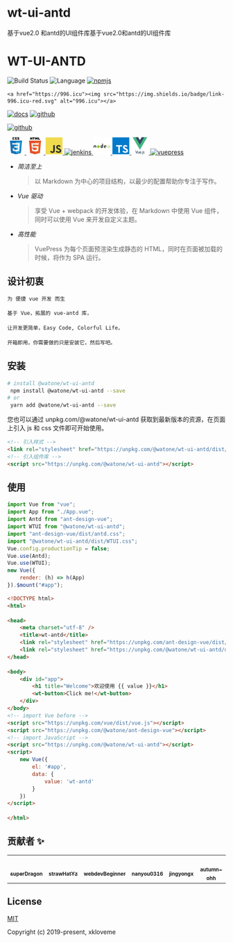 # wt-ui-antd

基于vue2.0
和antd的UI组件库基于vue2.0和antd的UI组件库

<h1 align="center">
<h1>WT-UI-ANTD</h1>
  <a><img src="https://img.shields.io/circleci/project/github/vuejs/vue/dev.svg" alt="Build Status"></a>
  <a><img src="https://img.shields.io/badge/language-vue-42b983.svg" alt="Language"></a>
  <a href="https://www.npmjs.com/package/@wt/wt-ui-antd"><img src="https://img.shields.io/badge/npmjs-WTUIAntd-red.svg" alt="npmjs"></a>
  <br>

    <a href="https://996.icu"><img src="https://img.shields.io/badge/link-996.icu-red.svg" alt="996.icu"></a>

  <a href="https://github.com/xkloveme/wt-ui-antd"><img src="https://img.shields.io/badge/WTUIAntd-doc-blue.svg" alt="docs"></a>
   <a href="https://github.com/xkloveme/wt-ui-antd"><img src="https://img.shields.io/badge/github-lib-darkslategrey.svg" alt="github"></a>

<a href="https://www.jixiaokang.com/wt-ui-antd/"><img src="https://forthebadge.com/images/badges/built-with-love.svg" alt="github"></a>
<p align="left"> <a href="https://www.w3schools.com/css/" target="_blank"> <img src="https://raw.githubusercontent.com/devicons/devicon/master/icons/css3/css3-original-wordmark.svg" alt="css3" width="40" height="40"/> </a> <a href="https://www.w3.org/html/" target="_blank"> <img src="https://raw.githubusercontent.com/devicons/devicon/master/icons/html5/html5-original-wordmark.svg" alt="html5" width="40" height="40"/> </a> <a href="https://developer.mozilla.org/en-US/docs/Web/JavaScript" target="_blank"> <img src="https://raw.githubusercontent.com/devicons/devicon/master/icons/javascript/javascript-original.svg" alt="javascript" width="40" height="40"/> </a> <a href="https://www.jenkins.io" target="_blank"> <img src="https://www.vectorlogo.zone/logos/jenkins/jenkins-icon.svg" alt="jenkins" width="40" height="40"/> </a> <a href="https://nodejs.org" target="_blank"> <img src="https://raw.githubusercontent.com/devicons/devicon/master/icons/nodejs/nodejs-original-wordmark.svg" alt="nodejs" width="40" height="40"/> </a> <a href="https://www.typescriptlang.org/" target="_blank"> <img src="https://raw.githubusercontent.com/devicons/devicon/master/icons/typescript/typescript-original.svg" alt="typescript" width="40" height="40"/> </a> <a href="https://vuejs.org/" target="_blank"> <img src="https://raw.githubusercontent.com/devicons/devicon/master/icons/vuejs/vuejs-original-wordmark.svg" alt="vuejs" width="40" height="40"/> </a> <a href="https://vuepress.vuejs.org/" target="_blank"> <img src="https://raw.githubusercontent.com/AliasIO/wappalyzer/master/src/drivers/webextension/images/icons/VuePress.svg" alt="vuepress" width="40" height="40"/> </a> </p>

</h1>

*   _简洁至上_
    > 以 Markdown 为中心的项目结构，以最少的配置帮助你专注于写作。

*   _Vue 驱动_
    > 享受 Vue + webpack 的开发体验，在 Markdown 中使用 Vue 组件，同时可以使用 Vue 来开发自定义主题。

*   _高性能_
    > VuePress 为每个页面预渲染生成静态的 HTML，同时在页面被加载的时候，将作为 SPA 运行。

## 设计初衷

```bash
为 便捷 vue 开发 而生

基于 Vue，拓展的 vue-antd 库，

让开发更简单，Easy Code, Colorful Life，

开箱即用，你需要做的只是安装它，然后写吧。
```

## 安装

```bash
# install @watone/wt-ui-antd
 npm install @watone/wt-ui-antd --save
# or
 yarn add @watone/wt-ui-antd --save
```

您也可以通过 unpkg.com/@watone/wt-ui-antd 获取到最新版本的资源，在页面上引入 js 和 css 文件即可开始使用。

```html
<!-- 引入样式 -->
<link rel="stylesheet" href="https://unpkg.com/@watone/wt-ui-antd/dist/WTUI.css" />
<!-- 引入组件库 -->
<script src="https://unpkg.com/@watone/wt-ui-antd"></script>
```

## 使用

```js
import Vue from "vue";
import App from "./App.vue";
import Antd from "ant-design-vue";
import WTUI from "@watone/wt-ui-antd";
import "ant-design-vue/dist/antd.css";
import "@watone/wt-ui-antd/dist/WTUI.css";
Vue.config.productionTip = false;
Vue.use(Antd);
Vue.use(WTUI);
new Vue({
    render: (h) => h(App)
}).$mount("#app");
```

```html
<!DOCTYPE html>
<html>

<head>
    <meta charset="utf-8" />
    <title>wt-antd</title>
    <link rel="stylesheet" href="https://unpkg.com/ant-design-vue/dist/antd.css" />
    <link rel="stylesheet" href="https://unpkg.com/@watone/wt-ui-antd/dist/WTUI.css" />
</head>

<body>
    <div id="app">
        <h1 title="Welcome">欢迎使用 {{ value }}</h1>
        <wt-button>Click me!</wt-button>
    </div>
</body>
<!-- import Vue before -->
<script src="https://unpkg.com/vue/dist/vue.js"></script>
<script src="https://unpkg.com/@watone/ant-design-vue"></script>
<!-- import JavaScript -->
<script src="https://unpkg.com/@watone/wt-ui-antd"></script>
<script>
    new Vue({
        el: '#app',
        data: {
            value: 'wt-antd'
        }
    })
</script>

</html>
```

## 贡献者 ✨

<!-- ALL-CONTRIBUTORS-LIST: START - Do not remove or modify this section -->
<!-- prettier-ignore-start -->
<!-- markdownlint-disable -->
<table>
  <tr>
    <td align="center"><a href="https://www.jixiaokang.com/"><img src="https://avatars.githubusercontent.com/u/29595042?v=4" width="100px;" style="borderRadius:100%" alt=""/><br /><sub><b>superDragon</b></sub></a></td>
    <td align="center"><a href="https://github.com/strawHatYz"><img src="https://avatars.githubusercontent.com/u/43464132?v=4" width="100px;" style="borderRadius:100%" alt=""/><br /><sub><b>strawHatYz</b></sub></a></td>
    <td align="center"><a href="https://github.com/webdevBeginner"><img src="https://avatars.githubusercontent.com/u/37663902?v=4" width="100px;" style="borderRadius:100%" alt=""/><br /><sub><b>webdevBeginner</b></sub></a></td>
    <td align="center"><a href="https://github.com/nanyou0316"><img src="https://avatars.githubusercontent.com/u/55910517?v=4" width="100px;" style="borderRadius:100%" alt=""/><br /><sub><b>nanyou0316</b></sub></a></td>
    <td align="center"><a href="https://github.com/jingyongx"><img src="https://avatars.githubusercontent.com/u/74340084?v=4" width="100px;" style="borderRadius:100%" alt=""/><br /><sub><b>jingyongx</b></sub></a></td>
    <td align="center"><a href="https://github.com/autumn-ohh"><img src="https://avatars.githubusercontent.com/u/35619392?v=4" width="100px;" style="borderRadius:100%" alt=""/><br /><sub><b>autumn-ohh</b></sub></a></td>
  </tr>
</table>

<!-- markdownlint-restore -->
<!-- prettier-ignore-end -->

<!-- ALL-CONTRIBUTORS-LIST: END -->

## License

[MIT](http://opensource.org/licenses/MIT)

Copyright (c) 2019-present, xkloveme
